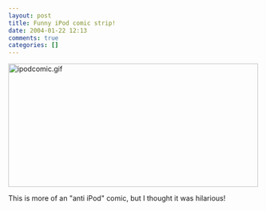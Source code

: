```yaml
---
layout: post
title: Funny iPod comic strip!
date: 2004-01-22 12:13
comments: true
categories: []
---
```

<img alt="ipodcomic.gif" src="http://peterfilias.com/archives/ipodcomic.gif" width="500" height="248" border="0" />

This is more of an "anti iPod" comic, but I thought it was hilarious!
